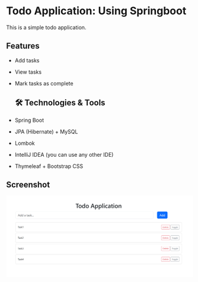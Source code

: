 # Todo Application: Using Springboot

This is a simple todo application.

## Features
- Add tasks
- View tasks
- Mark tasks as complete

  ## 🛠️ Technologies & Tools

- Spring Boot  
- JPA (Hibernate) + MySQL  
- Lombok  
- IntelliJ IDEA (you can use any other IDE)  
- Thymeleaf + Bootstrap CSS  


## Screenshot
![Todo App Screenshot](images/image.png)
